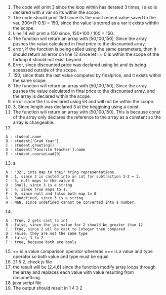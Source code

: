 1. The code will print 3 since the loop within has iterated 3 times, i also is declared with a var so its within the scope.
2. The code should print 150 since its the most recent value saved to the var, 300*(1-0.5) = 150, since the value is stored as a var it exists withtin the scope.
3. Line 14 will print a 150 since, 150*100 / 100  = 150.
4. The function will return an array with [50,100,150], Since the array pushes the value calculated in final price to the discounted array.
5. error, If the function is being called using the same parameters, then it should return an error on line 12 since let i = 0 is within the scope of the forloop it should not exist beyond.
6. Error, since discounted price was declared using let and its being aceessed outside of the scope.
7. 150, since thats the last value computed by finalprice, and it exists within the same scope.
8. The function will return an array with [50,100,150], Since the array pushes the value calculated in final price to the discounted array, and the array is declared within the scope.
9. error since the I is declared using let and will not be within the scope.
10. 3, Since length was declared 3 at the beggining using a const
11. The function will return an array with [50,100,150], This is because const of the array only declares the reference to the array as a constant so the array is changeable.
12. 
```
A : student.name
B : student['Grad Year']
C : student.greeting()
D : student['Favorite Teacher'].name
E : student.courseLoad[0]
```  
13. a
```
A : '32', ints map to their tring representations 
B : 1, since 3 is casted into an int for subtraction 3-2 = 1.
C : 3, null maps to the value 0
D : 3null, since 3 is a string
E : 4, since true maps to 1.
F : 0, since null and false both map to 0
G : 3undefined, since 3 is a string
H : NaN, since undefined cannot be converted into a number.
```
14.
```
A : True, 2 gets cast to int
B : false, since the lex value for 2 should be greater than 12
C : True, since 2 wil be cast to integer then compared
D : False, they are not the same type
E : false, 1 != 2 
F : true, because both are bools
```
15. == is a value comparison operator whereras === is a value and type operator so both value and type must be equal.
16. 21 5 2, check js file
17. the result will be [2,4,6] since the function modify array loops through the array and replaces each value with value resulting from dosomething.
18. java script file
19. The output should result in 1 4 3 2
